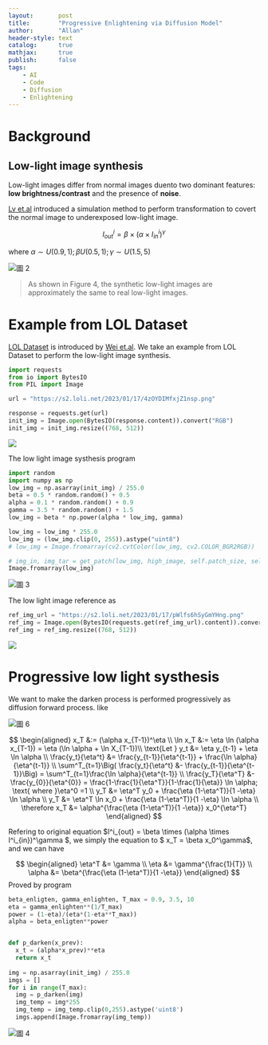 ```yaml
---
layout:       post
title:        "Progressive Enlightening via Diffusion Model"
author:       "Allan"
header-style: text
catalog:      true
mathjax:      true
publish:      false
tags:
    - AI
    - Code
    - Diffusion
    - Enlightening
---
```


# Background
## Low-light image synthesis
 Low-light images differ from normal images duento two dominant features:
**low brightness/contrast** and the presence of **noise**. 

[Lv et.al](https://arxiv.org/abs/1908.00682) introduced a simulation method to perform transformation to covert the normal image to underexposed low-light image.

$$I^i_{out} = \beta \times (\alpha \times I^i_{in})^\gamma $$

where $\alpha \sim U(0.9,1); \beta U(0.5,1); \gamma \sim U(1.5,5)$

![圖 2](https://s2.loli.net/2023/01/19/jO3oPInqtV9UWKu.png)  


>  As shown in Figure 4, the synthetic low-light images are approximately the same to real low-light images.

# Example from LOL Dataset

[LOL Dataset](https://daooshee.github.io/BMVC2018website/) is introduced by [Wei et.al](https://github.com/daooshee/BMVC2018website/blob/master/chen_bmvc18.pdf). We take an example from LOL Dataset to perform the low-light image synthesis. 

```python
import requests
from io import BytesIO
from PIL import Image

url = "https://s2.loli.net/2023/01/17/4zOYDIMfxjZ1nsp.png"

response = requests.get(url)
init_img = Image.open(BytesIO(response.content)).convert("RGB")
init_img = init_img.resize((768, 512))
```
![](https://s2.loli.net/2023/01/17/4zOYDIMfxjZ1nsp.png)

The low light image systhesis program
```python
import random
import numpy as np
low_img = np.asarray(init_img) / 255.0
beta = 0.5 * random.random() + 0.5
alpha = 0.1 * random.random() + 0.9
gamma = 3.5 * random.random() + 1.5
low_img = beta * np.power(alpha * low_img, gamma)

low_img = low_img * 255.0
low_img = (low_img.clip(0, 255)).astype("uint8")
# low_img = Image.fromarray(cv2.cvtColor(low_img, cv2.COLOR_BGR2RGB))

# img_in, img_tar = get_patch(low_img, high_image, self.patch_size, self.upscale_factor)
Image.fromarray(low_img)
```

![圖 3](https://s2.loli.net/2023/01/19/6rIdyDzHmw5iVox.png)  

The low light image reference as 
```python
ref_img_url = "https://s2.loli.net/2023/01/17/pWlfs6hSyGmYHng.png"
ref_img = Image.open(BytesIO(requests.get(ref_img_url).content)).convert("RGB")
ref_img = ref_img.resize((768, 512))
```

![](https://s2.loli.net/2023/01/17/pWlfs6hSyGmYHng.png)

# Progressive low light systhesis

We want to make the darken process is performed progressively as diffusion forward process. like

![圖 6](https://s2.loli.net/2023/01/13/OjV6GqI2N4Kn3Qc.png)  

$$
\begin{aligned}
    x_T &:= (\alpha x_{T-1})^\eta \\
    \ln x_T &:= \eta \ln (\alpha x_{T-1}) = \eta (\ln \alpha + \ln X_{T-1})\\
    \text{Let } y_t &= \eta y_{t-1} + \eta \ln \alpha \\
    \frac{y_t}{\eta^t} &= \frac{y_{t-1}}{\eta^{t-1}} + \frac{\ln \alpha}{\eta^{t-1}} \\
    \sum^T_{t=1}\Big( \frac{y_t}{\eta^t} &- \frac{y_{t-1}}{\eta^{t-1}}\Big) = \sum^T_{t=1}\frac{\ln \alpha}{\eta^{t-1}} \\
    \frac{y_T}{\eta^T} &- \frac{y_{0}}{\eta^{0}} = \frac{1-\frac{1}{\eta^T}}{1-\frac{1}{\eta}} \ln \alpha; \text{ where }\eta^0 =1 \\
    y_T &= \eta^T y_0 + \frac{\eta (1-\eta^T)}{1 -\eta} \ln \alpha \\
    y_T &= \eta^T \ln x_0 + \frac{\eta (1-\eta^T)}{1 -\eta} \ln \alpha \\
    \therefore x_T &=  \alpha^{\frac{\eta (1-\eta^T)}{1 -\eta}} x_0^{\eta^T}
\end{aligned}
$$

Refering to original equation $I^i_{out} = \beta \times (\alpha \times I^i_{in})^\gamma $, we simply the equation to $ x_T = \beta x_0^\gamma$, and we can have 

$$
\begin{aligned}
    \eta^T &= \gamma \\
    \eta &= \gamma^{\frac{1}{T}} \\
    \alpha &= \beta^{\frac{\eta (1-\eta^T)}{1 -\eta}}
\end{aligned}
$$
Proved by program 
```python
beta_enligten, gamma_enlighten, T_max = 0.9, 3.5, 10
eta = gamma_enlighten**(1/T_max)
power = (1-eta)/(eta*(1-eta**T_max))
alpha = beta_enligten**power


def p_darken(x_prev):
  x_t = (alpha*x_prev)**eta
  return x_t
  
img = np.asarray(init_img) / 255.0
imgs = []
for i in range(T_max):
  img = p_darken(img)
  img_temp = img*255
  img_temp = img_temp.clip(0,255).astype('uint8')
  imgs.append(Image.fromarray(img_temp))

```
![圖 4](https://s2.loli.net/2023/01/19/re8JOCxa64KkSU5.png)  


